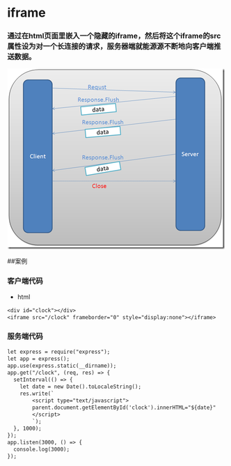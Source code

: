 # iframe
### 通过在html页面里嵌入一个隐藏的iframe，然后将这个iframe的src属性设为对一个长连接的请求，服务器端就能源源不断地向客户端推送数据。

![](./iframeflow.png)

##案例
### 客户端代码
- html
```
<div id="clock"></div>
<iframe src="/clock" frameborder="0" style="display:none"></iframe>
```
### 服务端代码
```
let express = require("express");
let app = express();
app.use(express.static(__dirname));
app.get("/clock", (req, res) => {
  setInterval(() => {
    let date = new Date().toLocaleString();
    res.write(`
        <script type="text/javascript">
        parent.document.getElementById('clock').innerHTML="${date}"
        </script>
        `);
  }, 1000);
});
app.listen(3000, () => {
  console.log(3000);
});
```
